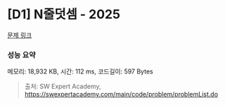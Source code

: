 # [D1] N줄덧셈 - 2025 

[문제 링크](https://swexpertacademy.com/main/code/problem/problemDetail.do?contestProbId=AV5QFZtaAscDFAUq) 

### 성능 요약

메모리: 18,932 KB, 시간: 112 ms, 코드길이: 597 Bytes



> 출처: SW Expert Academy, https://swexpertacademy.com/main/code/problem/problemList.do
